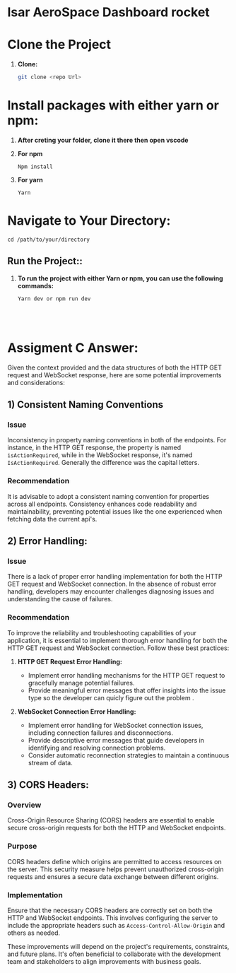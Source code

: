 # <h1> Isar AeroSpace Dashboard rocket </h1>

# Clone the Project

1. **Clone:**
   ```bash
   git clone <repo Url>
   ```

# Install packages with either yarn or npm:

1. **After creting your folder, clone it there then open vscode**

2. **For npm**
   ```
   Npm install
   ```
3. **For yarn**
   ```
   Yarn
   ```

# Navigate to Your Directory:

```
cd /path/to/your/directory
```

## Run the Project::

1. **To run the project with either Yarn or npm, you can use the following commands:**

   ```
   Yarn dev or npm run dev
   ```

<br>
<br>

# Assigment C Answer:

Given the context provided and the data structures of both the HTTP GET request and WebSocket response, here are some potential improvements and considerations:

## 1) Consistent Naming Conventions

### Issue

Inconsistency in property naming conventions in both of the endpoints. For instance, in the HTTP GET response, the property is named `isActionRequired`, while in the WebSocket response, it's named `IsActionRequired`. Generally the difference was the capital letters.

### Recommendation

It is advisable to adopt a consistent naming convention for properties across all endpoints. Consistency enhances code readability and maintainability, preventing potential issues like the one experienced when fetching data the current api's.

## 2) Error Handling:

### Issue

There is a lack of proper error handling implementation for both the HTTP GET request and WebSocket connection. In the absence of robust error handling, developers may encounter challenges diagnosing issues and understanding the cause of failures.

### Recommendation

To improve the reliability and troubleshooting capabilities of your application, it is essential to implement thorough error handling for both the HTTP GET request and WebSocket connection. Follow these best practices:

1. **HTTP GET Request Error Handling:**

   - Implement error handling mechanisms for the HTTP GET request to gracefully manage potential failures.
   - Provide meaningful error messages that offer insights into the issue type so the developer can quicly figure out the problem .

2. **WebSocket Connection Error Handling:**
   - Implement error handling for WebSocket connection issues, including connection failures and disconnections.
   - Provide descriptive error messages that guide developers in identifying and resolving connection problems.
   - Consider automatic reconnection strategies to maintain a continuous stream of data.

## 3) CORS Headers:

### Overview

Cross-Origin Resource Sharing (CORS) headers are essential to enable secure cross-origin requests for both the HTTP and WebSocket endpoints.

### Purpose

CORS headers define which origins are permitted to access resources on the server. This security measure helps prevent unauthorized cross-origin requests and ensures a secure data exchange between different origins.

### Implementation

Ensure that the necessary CORS headers are correctly set on both the HTTP and WebSocket endpoints. This involves configuring the server to include the appropriate headers such as `Access-Control-Allow-Origin` and others as needed.

These improvements will depend on the project's requirements, constraints, and future plans. It's often beneficial to collaborate with the development team and stakeholders to align improvements with business goals.
